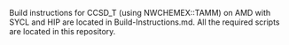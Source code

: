 Build instructions for CCSD_T (using NWCHEMEX::TAMM) on AMD with SYCL and HIP are located in Build-Instructions.md.
All the required scripts are located in this repository.
